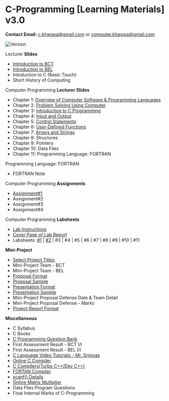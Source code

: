 # C-Programming [Learning Materials] v3.0

**Contact Email:** c.khwopa@gmail.com or computer.khwopa@gmail.com

 ![Version](https://img.shields.io/badge/version-3.0-blue.svg)

Lecturer **Slides**
- [Introduction to BCT](https://github.com/ErSKS/C_v3/blob/master/BCT_Computer_Engineering.pdf)
- [Introduction to BEL](https://github.com/ErSKS/C_v3/blob/master/BEL_Electrical_Engineering.pdf)
- Intoduction to C (Basic Touch)
- Short History of Computing

Computer Programming **Lecturer Slides**
- Chapter 1: [Overview of Computer Software & Programming Languages](https://github.com/ErSKS/C_v3/blob/master/Ch1_Overview_of_Computer_Software_and_Programming_Language.pdf)
- Chapter 2: [Problem Solving Using Computer](https://github.com/ErSKS/C_v3/blob/master/Ch2_Problem_Solving_Using_Computer.pdf)
- Chapter 3: [Introduction to C Programming](https://github.com/ErSKS/C_v3/blob/master/Ch3_Introduction_to_C_Programming.pdf)
- Chapter 4: [Input and Output](https://github.com/ErSKS/C_v3/blob/master/Ch4_Input_and_Output_v2.pdf)
- Chapter 5: [Control Statements](https://github.com/ErSKS/C_v3/blob/master/Ch5_Control_Statements.pdf)
- Chapter 6: [User-Defined Functions](https://github.com/ErSKS/C_v3/blob/master/Ch6_User_Defined_Functions.pdf)
- Chapter 7: [Arrays and Strings](https://github.com/ErSKS/C_v3/blob/master/Ch7_Arrays_and_Strings.pdf)
- Chapter 8: Structures
- Chapter 9: Pointers
- Chapter 10: Data Files
- Chapter 11: Programming Language: FORTRAN

Programming Language: FORTRAN
- FORTRAN Note

Computer Programming **Assignments**
- [Assignment#1](https://github.com/ErSKS/C_v3/blob/master/Assignment_1.pdf)
- Assignment#2
- Assignment#3
- Assignment#4

Computer Programming **Labsheets**
- [Lab Instructions](https://github.com/ErSKS/C_v3/blob/master/Lab_Instructions.pdf)
- [Cover Page of Lab Report](https://github.com/ErSKS/C_v3/blob/master/Cover_Page_of_Lab_Report.pdf)
- Labsheets: [#1](https://github.com/ErSKS/C_v3/blob/master/Labsheet_1.pdf) | [#2](https://github.com/ErSKS/C_v3/blob/master/Labsheet_2.pdf) | #3 | #4 | #5 | #6 | #7 | #8 | #9 | #10 | #11

**Mini-Project**
- [Select Project Titles](https://github.com/ErSKS/C_v3/issues/1)
- Mini-Project Team - BCT
- Mini-Project Team - BEL
- [Proposal Format](https://drive.google.com/file/d/1hW2ivtfwjxNxQ09_eKIHQqZtGUK9U9LX/view?usp=sharing)
- [Proposal Sample](https://drive.google.com/file/d/1I_c2ICOGeGwBkW0tCM_f3v0Z2TBRlIB3/view?usp=sharing)
- [Presentation Format](https://drive.google.com/file/d/1zIPpnIvtOX3uGDxn_Xl5Zq408kBy_5JV/view?usp=sharing)
- [Presentation Sample](https://drive.google.com/file/d/1aMDTYm-qgx-PZSj-jidrMokG2iQyBhFH/view?usp=sharing)
- Mini-Project Proposal Defense Date & Team Detail
- Mini-Project Proposal Defense - Marks
- [Project Report Format](https://drive.google.com/file/d/1EdgNBNvSogAdGpSETENOCaqPf_zmEEuv/view?usp=sharing)

**Miscellaneous**
- C Syllabus
- C Books
- [C Programming Question Bank](https://drive.google.com/drive/folders/1toajMBDZ2Oap663ZuJxVKWqDSYgfCL-9?usp=sharing)
- First Assessment Result - BCT I/I
- First Assessment Result - BEL I/I
- [C Language Video Tutorials - Mr. Srinivas](https://www.youtube.com/watch?v=si-KFFOW2gw&list=PLVlQHNRLflP8IGz6OXwlV_lgHgc72aXlh)
- [Online C Compiler](https://www.tutorialspoint.com/compile_c_online.php)
- [C Compilers(Turbo C++/Dev C++)](https://drive.google.com/drive/folders/1m5-boSHxtAF4zzWgXlK5pEzyZDWv10uo?usp=sharing)
- [FORTAN Compiler](https://drive.google.com/file/d/1B4kzcTUbM60qSxlhalj8kbIxItseH4H2/view?usp=sharing)
- [scanf() Details](https://www.tutorialspoint.com/c_standard_library/c_function_scanf.htm)
- [Online Matrix Multiplier](https://onlinemschool.com/math/assistance/matrix/multiply/)
- Data Files Program Questions
- Final Internal Marks of C-Programming
